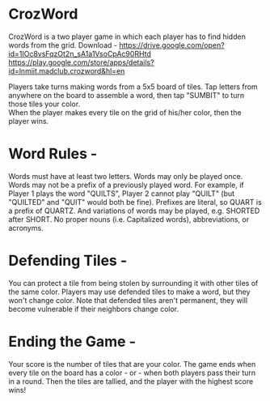 # CrozWord
CrozWord is a two player game in which each player has to find hidden words from the grid.
Download - https://drive.google.com/open?id=1IOc8vsFqzOt2n_sA1a1VsoCpAc90RHtd<br />
https://play.google.com/store/apps/details?id=lnmiit.madclub.crozword&hl=en

Players take turns making words from a 5x5 board of tiles. Tap letters from anywhere on the board to assemble a word, then tap "SUMBIT" to turn those tiles your color.<br />
When the player makes every tile on the grid of his/her color, then the player wins.

# Word Rules -
Words must have at least two letters. Words may only be played once. Words may not be a prefix of a previously played word. For example, if Player 1 plays the word "QUILTS", Player 2 cannot play "QUILT" (but "QUILTED" and "QUIT" would both be fine). Prefixes are literal, so QUART is a prefix of QUARTZ. And variations of words may be played, e.g. SHORTED after SHORT. No proper nouns (i.e. Capitalized words), abbreviations, or acronyms.

# Defending Tiles - 
You can protect a tile from being stolen by surrounding it with other tiles of the same color. Players may use defended tiles to make a word, but they won't change color. Note that defended tiles aren't permanent, they will become vulnerable if their neighbors change color.

# Ending the Game - 
Your score is the number of tiles that are your color. The game ends when every tile on the board has a color - or - when both players pass their turn in a round. Then the tiles are tallied, and the player with the highest score wins!
